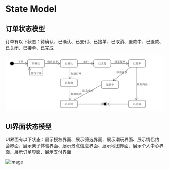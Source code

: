 # State Model
## 订单状态模型
订单有以下状态：待确认、已确认、已支付、已接单、已取消、退款中、已退款、已关闭、已接单、已完成

![image](https://github.com/software-design-project/Dashboard/blob/master/image/order_state_model.jpg)

## UI界面状态模型
UI界面有以下状态：展示授权界面、展示筛选界面、展示潮玩界面、展示情侣约会界面、展示亲子体验界面、展示景点信息界面、展示地图界面、展示个人中心界面、展示订单界面、展示支付界面

![image](s://github.com/software-design-project/Dashboard/blob/master/image/UI_state_model.jpg)
